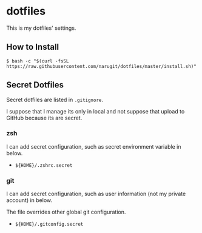 # dotfiles

This is my dotfiles' settings.

## How to Install

```console
$ bash -c "$(curl -fsSL https://raw.githubusercontent.com/narugit/dotfiles/master/install.sh)"
```

## Secret Dotfiles
Secret dotfiles are listed in `.gitignore`.

I suppose that I manage its only in local and not suppose that upload to GitHub because its are secret.

### zsh
I can add secret configuration, such as secret environment variable in below.
- `${HOME}/.zshrc.secret`

### git
I can add secret configuration, such as user information (not my private account) in below.

The file overrides other global git configuration.

- `${HOME}/.gitconfig.secret`

